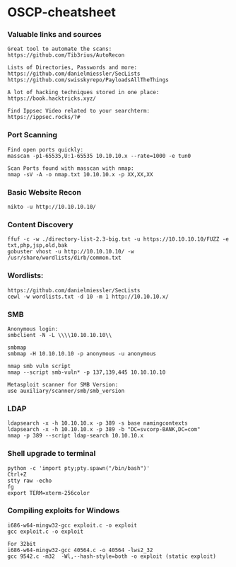 # OSCP-cheatsheet

### Valuable links and sources
```
Great tool to automate the scans:
https://github.com/Tib3rius/AutoRecon

Lists of Directories, Passwords and more:
https://github.com/danielmiessler/SecLists 
https://github.com/swisskyrepo/PayloadsAllTheThings

A lot of hacking techniques stored in one place:
https://book.hacktricks.xyz/

Find Ippsec Video related to your searchterm:
https://ippsec.rocks/?#

```
### Port Scanning
```
Find open ports quickly:
masscan -p1-65535,U:1-65535 10.10.10.x --rate=1000 -e tun0

Scan Ports found with masscan with nmap:
nmap -sV -A -o nmap.txt 10.10.10.x -p XX,XX,XX
```

### Basic Website Recon
```
nikto -u http://10.10.10.10/
```

### Content Discovery
```
ffuf -c -w ./directory-list-2.3-big.txt -u https://10.10.10.10/FUZZ -e txt,php,jsp,old,bak
gobuster vhost -u http://10.10.10.10/ -w /usr/share/wordlists/dirb/common.txt
```

### Wordlists: 
```
https://github.com/danielmiessler/SecLists
cewl -w wordlists.txt -d 10 -m 1 http://10.10.10.x/
```
### SMB
```
Anonymous login:
smbclient -N -L \\\\10.10.10.10\\

smbmap
smbmap -H 10.10.10.10 -p anonymous -u anonymous

nmap smb vuln script
nmap --script smb-vuln* -p 137,139,445 10.10.10.10

Metasploit scanner for SMB Version:
use auxiliary/scanner/smb/smb_version

```
### LDAP
```
ldapsearch -x -h 10.10.10.x -p 389 -s base namingcontexts
ldapsearch -x -h 10.10.10.x -p 389 -b "DC=svcorp-BANK,DC=com"
nmap -p 389 --script ldap-search 10.10.10.x
```

### Shell upgrade to terminal
```
python -c 'import pty;pty.spawn("/bin/bash")'
Ctrl+Z  
stty raw -echo
fg 
export TERM=xterm-256color
```
   
### Compiling exploits for Windows
```
i686-w64-mingw32-gcc exploit.c -o exploit
gcc exploit.c -o exploit 

For 32bit
i686-w64-mingw32-gcc 40564.c -o 40564 -lws2_32
gcc 9542.c -m32  -Wl,--hash-style=both -o exploit (static exploit)
```
